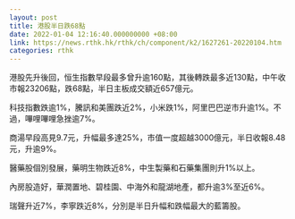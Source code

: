 ```yaml
---
layout: post
title: 港股半日跌68點
date: 2022-01-04 12:16:40.000000000 +08:00
link: https://news.rthk.hk/rthk/ch/component/k2/1627261-20220104.htm
categories: rthk
---
```


港股先升後回，恒生指數早段最多曾升逾160點，其後轉跌最多近130點，中午收市報23206點，跌68點，半日主板成交額近657億元。

科技指數跌逾1%，騰訊和美團跌近2%，小米跌1%，阿里巴巴逆市升逾1%。不過，嗶哩嗶哩急挫逾7%。

商湯早段高見9.7元，升幅最多達25%，市值一度超越3000億元，半日收報8.48元，升逾9%。

醫藥股個別發展，藥明生物跌近8%，中生製藥和石藥集團則升1%以上。

內房股造好，華潤置地、碧桂園、中海外和龍湖地產，都升逾3%至近6%。

瑞聲升近7%，李寧跌近8%，分別是半日升幅和跌幅最大的藍籌股。
